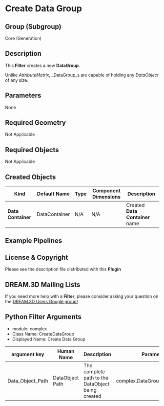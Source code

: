 # Create Data Group 


## Group (Subgroup) ##

Core (Generation)

## Description ##

This **Filter** creates a new **DataGroup**.

Unlike _AttributeMatrix_, _DataGroup_s are capable of holding any _DataObject_ of any size.

## Parameters ##

None

## Required Geometry ##

Not Applicable

## Required Objects ##

Not Applicable

## Created Objects ##

| Kind | Default Name | Type | Component Dimensions | Description |
|------|--------------|-------------|---------|----------------|
| **Data Container** | DataContainer | N/A | N/A | Created **Data Container** name |


## Example Pipelines ##



## License & Copyright ##

Please see the description file distributed with this **Plugin**

## DREAM.3D Mailing Lists ##

If you need more help with a **Filter**, please consider asking your question on the [DREAM.3D Users Google group!](https://groups.google.com/forum/?hl=en#!forum/dream3d-users)


## Python Filter Arguments

+ module: complex
+ Class Name: CreateDataGroup
+ Displayed Name: Create Data Group

| argument key | Human Name | Description | Parameter Type |
|--------------|------------|-------------|----------------|
| Data_Object_Path | DataObject Path | The complete path to the DataObject being created | complex.DataGroupCreationParameter |

